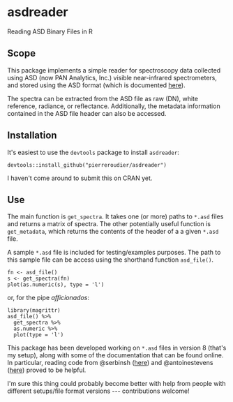 # asdreader

Reading ASD Binary Files in R

## Scope

This package implements a simple reader for spectroscopy data collected using ASD (now PAN Analytics, Inc.) visible near-infrared spectrometers, and stored using the ASD format (which is documented [here](http://support.asdi.com/Document/Documents.aspx)).

The spectra can be extracted from the ASD file as raw (DN),
white reference, radiance, or reflectance. Additionally, the metadata information contained 
in the ASD file header can also be accessed.

## Installation

It's easiest to use the `devtools` package to install `asdreader`:

`devtools::install_github("pierreroudier/asdreader")`

I haven't come around to submit this on CRAN yet.

## Use

The main function is `get_spectra`. It takes one (or more) paths to `*.asd` files and returns a matrix of spectra. The other potentially useful function is `get_metadata`, which returns the contents of the header of a a given `*.asd` file.

A sample `*.asd` file is included for testing/examples purposes. The path to this sample file can be access using the shorthand function `asd_file()`. 

```
fn <- asd_file()
s <- get_spectra(fn)
plot(as.numeric(s), type = 'l')
```

or, for the pipe *afficionados*:

```
library(magrittr)
asd_file() %>% 
  get_spectra %>% 
  as.numeric %>% 
  plot(type = 'l')
```

This package has been developed working on `*.asd` files in version 8 (that's my setup), along with some of the documentation that can be found online. In particular, reading code from @serbinsh ([here](https://github.com/serbinsh/R-FieldSpectra)) and @antoinestevens ([here](https://github.com/antoinestevens/prospectr)) proved to be helpful.

I'm sure this thing could probably become better with help from people with different setups/file format versions --- contributions welcome!
